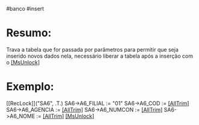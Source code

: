 #banco #insert



# Resumo:
Trava a tabela que for passada por parâmetros para permitir que seja inserido novos dados nela, necessário liberar a tabela após a inserção com o [[MsUnlock]]()



# Exemplo:


 [[RecLock]]("SA6", .T.)
   SA6->A6_FILIAL        := "01"
   SA6->A6_COD          := [[AllTrim]](cA6_COD)
   SA6->A6_AGENCIA   := [[AllTrim]](cA6_AGENC)
   SA6->A6_NUMCON  := [[AllTrim]](cA6_NUM)
   SA6->A6_NOME       := [[AllTrim]](cA6_NOME)
 [[MsUnlock]]()